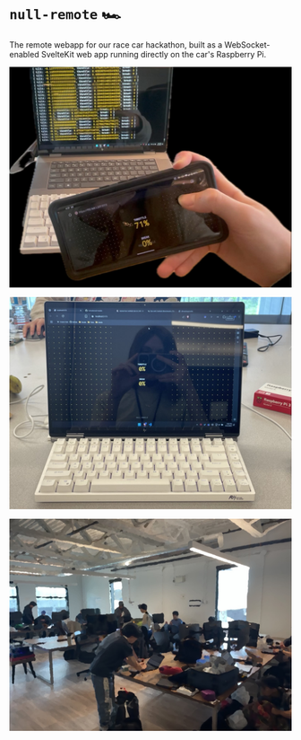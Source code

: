 # `null-remote` 🏎️

The remote webapp for our race car hackathon, built as a WebSocket-enabled SvelteKit web app running directly on the car's Raspberry Pi.

![Steering](/assets/Steering.jpeg)

![Laptop](/assets/Laptop.jpg)

![Group](/assets/Group.jpg)
